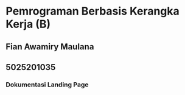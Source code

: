 # Pemrograman Berbasis Kerangka Kerja (B)
## Fian Awamiry Maulana
## 5025201035

### Dokumentasi Landing Page
